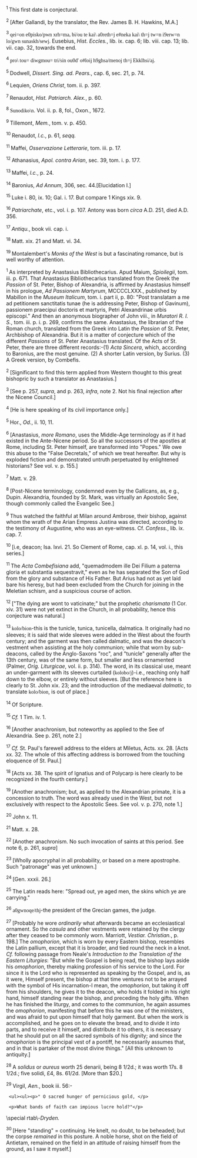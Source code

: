 <body>
 <p><a name="P4212_1235196"></a>
 <sup>1 </sup>This first date is conjectural. </p>
 
 <p><a name="P4221_1238564"></a>
 <sup>2 </sup>[After Gallandi, by the translator, the Rev. James B. H. Hawkins, M.A.]</p>
 
 <p><a name="P4223_1238893"></a>
 <sup>3 </sup><font face="SPIonic">qei=on e0pisko/pwn xrh=ma, bi/ou te kai\ a0reth=j e#neka kai\ th=j tw=n i9erw=n lo/gwn sunaskh/sewj.</font> Eusebius, <i>Hist. Eccles.</i>, lib. ix. cap. 6; lib. viii. cap. 13; lib. vii. cap. 32, towards the end.</p>
 
 <p><a name="P4224_1239457"></a>
 <sup>4 </sup><font face="SPIonic">pro\ tou= diwgmou= tri/sin ou0d' o#loij h9ghsa/menoj th=j Ekklhsi/aj.</font></p>
 
 <p><a name="P4225_1239846"></a>
 <sup>5 </sup>Dodwell, <i>Dissert. Sing. ad. Pears.</i>, cap. 6, sec. 21, p. 74.</p>
 
 <p><a name="P4226_1240282"></a>
 <sup>6 </sup>Lequien, <i>Oriens Christ</i>, tom. ii. p. 397.</p>
 
 <p><a name="P4227_1240342"></a>
 <sup>7 </sup>Renaudot, <i>Hist. Patriarch. Alex.</i>, p. 60.</p>
 
 <p><a name="P4229_1240628"></a>
 <sup>8 </sup><font face="SPIonic">Sunodiko\n</font>. Vol. ii. p. 8, fol., Oxon., 1672.</p>
 
 <p><a name="P4230_1240804"></a>
 <sup>9 </sup>Tillemont, <i>Mem.</i>, tom. v. p. 450.</p>
 
 <p><a name="P4231_1240895"></a>
 <sup>10 </sup>Renaudot, <i>l.c.</i>, p. 61, <i>seqq.</i></p>
 
 <p><a name="P4233_1241900"></a>
 <sup>11 </sup>Maffei, <i>Osservazione Letterarie</i>, tom. iii. p. 17.</p>
 
 <p><a name="P4234_1242361"></a>
 <sup>12 </sup>Athanasius, <i>Apol. contra Arian</i>, sec. 39, tom. i. p. 177. </p>
 
 <p><a name="P4235_1242747"></a>
 <sup>13 </sup>Maffei, <i>l.c.</i>, p. 24.</p>
 
 <p><a name="P4236_1242807"></a>
 <sup>14 </sup>Baronius, <i>Ad Annum</i>, 306, sec. 44.[Elucidation I.] </p>
 
 <p><a name="P4240_1243503"></a>
 <sup>15 </sup>Luke i. 80, ix. 10; Gal. i. 17. But compare 1 Kings xix. 9.</p>
 
 <p><a name="P4241_1243789"></a>
 <sup>16 </sup><i>Patriarchate</i>, etc., vol. i. p. 107. Antony was born <i>circa</i> A.D. 251, died A.D. 356.</p>
 
 <p><a name="P4242_1244084"></a>
 <sup>17 </sup><i>Antiqu.</i>, book vii. cap. i.</p>
 
 <p><a name="P4243_1244281"></a>
 <sup>18 </sup>Matt. xix. 21 and Matt. vi. 34.</p>
 
 <p><a name="P4244_1244840"></a>
 <sup>19 </sup>Montalembert's <i>Monks of the West</i> is but a fascinating romance, but is well worthy of attention. </p>
 
 <p><a name="P4249_1245453"></a>
 <sup>1 </sup>As interpreted by Anastasius Bibliothecarius. Apud Maium, <i>Spioilegii</i>, tom. iii. p. 671. That Anastasius Bibliothecarius translated from the Greek the <i>Passion</i> of St. Peter, Bishop of Alexandria, is affirmed by Anastasius himself in his prologue, <i>Ad Passionem Martyrum</i>, MCCCCLXXX., published by Mabillon in the <i>Museum Italicum</i>, tom. i. part ii, p. 80: "Post translatam a me ad petitionem sanctitatis tunae (he is addressing Peter, Bishop of Gavinum), passionem praecipui doctoris et martyris, Petri Alexandrinae urbis episcopi." And then an anonymous biographer of John viii., in <i>Muratori R. I. S.</i>, tom. iii. p. i. p. 269, confirms the same. Anastasius, the librarian of the Roman church, translated from the Greek into Latin the <i>Passion</i> of St. Peter, Archbishop of Alexandria. But it is a matter of conjecture which of the different <i>Passions</i> of St. Peter Anastasius translated. Of the Acts of St. Peter, there are three different records:-(1) <i>Acta Sincera</i>, which, according to Baronius, are the most genuine. (2) A shorter Latin version, by Surius. (3) A Greek version, by Combefis.</p>
 
 <p><a name="P4252_1247391"></a>
 <sup>2 </sup>[Significant to find this term applied from Western thought to this great bishopric by such a translator as Anastasius.]</p>
 
 <p><a name="P4253_1247578"></a>
 <sup>3 </sup>[See p. 257, <i>supra</i>, and p. 263, <i>infra</i>, note 2. Not his final rejection after the Nicene Council.]</p>
 
 <p><a name="P4255_1248270"></a>
 <sup>4 </sup>[He is here speaking of its civil importance only.]</p>
 
 <p><a name="P4257_1249347"></a>
 <sup>5 </sup>Hor., <i>Od.</i>, ii. 10, 11.</p>
 
 <p><a name="P4258_1250161"></a>
 <sup>6 </sup>[Anastasius, <i>more Romano</i>, uses the Middle-Age terminology as if it had existed in the Ante-Nicene period. So all the successors of the apostles at Rome, including St. Peter himself, are transformed into "Popes." We owe this abuse to the "False Decretals," of which we treat hereafter. But why is exploded fiction and demonstrated untruth perpetuated by enlightened historians? See vol. v. p. 155.] </p>
 
 <p><a name="P4260_1252422"></a>
 <sup>7 </sup>Matt. v. 29.</p>
 
 <p><a name="P4264_1254833"></a>
 <sup>8 </sup>[Post-Nicene terminology, condemned even by the Gallicans, as, e g., Dupin. Alexandria, founded by St. Mark, was virtually an Apostolic See, though commonly called the Evangelic See.]</p>
 
 <p><a name="P4265_1255764"></a>
 <sup>9 </sup>Thus watched the faithful at Milan around Ambrose, their bishop, against whom the wrath of the Arian Empress Justina was directed, according to the testimony of Augustine, who was an eye-witness. Cf. <i>Confess.</i>, lib. ix. cap. 7. </p>
 
 <p><a name="P4267_1257231"></a>
 <sup>10 </sup>[i.e, deacon; Isa. lxvi. 21. So Clement of Rome, cap. xl. p. 14, vol. i., this series.]</p>
 
 <p><a name="P4269_1258642"></a>
 <sup>11 </sup>The <i>Acta Combefisiana</i> add, "quemadmodem ille Dei Filium a paterna gloria et substantia sequestravit," even as he has separated the Son of God from the glory and substance of His Father. But Arius had not as yet laid bare his heresy, but had been excluded from the Church for joining in the Meletian schism, and a suspicious course of action.</p>
 
 <p><a name="P4270_1259157"></a>
 <sup>12 </sup>["The dying are wont to vaticinate;" but the prophetic <i>charismata</i> (1 Cor. xiv. 31) were not yet extinct in the Church, in all probability, hence this conjecture was natural.]</p>
 
 <p><a name="P4271_1260361"></a>
 <sup>13 </sup><font face="SPIonic">kolo/bion</font>-this is the tunicle, tunica, tunicella, dalmatica. It originally had no sleeves; it is said that wide sleeves were added in the West about the fourth century; and the garment was then called dalmatic, and was the deacon's vestment when assisting at the holy communion; while that worn by sub-deacons, called by the Anglo-Saxons "roc", and "tunicle" generally after the 13th century, was of the same form, but smaller and less ornamented (Palmer, <i>Orig. Liturgicae</i>, vol. ii. p. 314). The word, in its classical use, meant an under-garment with its sleeves curtailed (<font face="SPIonic">kolobo/j</font>)-i.e., reaching only half down to the elbow, or entirely without sleeves. [But the reference here is clearly to St. John xix. 23; and the introduction of the mediaeval <i>dalmatic</i>, to translate <font face="SPIonic">kolo/bion</font>, is out of place.] </p>
 
 <p><a name="P4274_1264016"></a>
 <sup>14 </sup>Of Scripture.</p>
 
 <p><a name="P4277_1266119"></a>
 <sup>15 </sup><i>Cf.</i> 1 Tim. iv. 1.</p>
 
 <p><a name="P4278_1266515"></a>
 <sup>16 </sup>[Another anachronism, but noteworthy as applied to the See of Alexandria. See p. 261, note 2.]</p>
 
 <p><a name="P4279_1267349"></a>
 <sup>17 </sup><i>Cf.</i> St. Paul's farewell address to the elders at Miletus, Acts. xx. 28. [Acts xx. 32. The whole of this affecting address is borrowed from the touching eloquence of St. Paul.] </p>
 
 <p><a name="P4280_1268275"></a>
 <sup>18 </sup>[Acts xx. 38. The spirit of Ignatius and of Polycarp is here clearly to be recognized in the fourth century.]</p>
 
 <p><a name="P4283_1269489"></a>
 <sup>19 </sup>[Another anachronism; but, as applied to the Alexandrian primate, it is a concession to truth. The word was already used in the West, but not exclusively with respect to the Apostolic Sees. See vol. v. p. 270, note 1.]</p>
 
 <p><a name="P4284_1270109"></a>
 <sup>20 </sup>John x. 11.</p>
 
 <p><a name="P4285_1271725"></a>
 <sup>21 </sup>Matt. x. 28.</p>
 
 <p><a name="P4287_1272602"></a>
 <sup>22 </sup>[Another anachronism. No such invocation of saints at this period. See note 6, p. 261, <i>supra</i>] </p>
 
 <p><a name="P4288_1274702"></a>
 <sup>23 </sup>[Wholly apocryphal in all probability, or based on a mere apostrophe. Such "patronage" was yet unknown.]</p>
 
 <p><a name="P4290_1276744"></a>
 <sup>24 </sup>[Gen. xxxii. 26.]</p>
 
 <p><a name="P4291_1277081"></a>
 <sup>25 </sup>The Latin reads here: "Spread out, ye aged men, the skins which ye are carrying."</p>
 
 <p><a name="P4292_1277397"></a>
 <sup>26 </sup><font face="SPIonic">a0gwnoqe/thj</font>-the president of the Grecian games, the judge.</p>
 
 <p><a name="P4293_1277571"></a>
 <sup>27 </sup>[Probably he wore <i>ordinarily</i> what afterwards became an ecclesiastical ornament. So the <i>casula</i> and other vestments were retained by the clergy after they ceased to be commonly worn. Marriott, <i>Vestiar. Christian.</i>, p. 198.] The <i>omophorion</i>, which is worn by every Eastern bishop, resembles the Latin pallium, except that it is broader, and tied round the neck in a knot. <i>Cf.</i> following passage from Neale's <i>Introduction to the Translation of the Eastern Liturgies</i>: "But while the Gospel is being read, the bishop lays aside his <i>omophorion</i>, thereby making profession of his service to the Lord. For since it is the Lord who is represented as speaking by the Gospel, and is, as it were, Himself present, the bishop at that time ventures not to be arrayed with the symbol of His incarnation-I mean, the <i>omophorion</i>, but taking it off from his shoulders, he gives it to the deacon, who holds it folded in his right hand, himself standing near the bishop, and preceding the holy gifts. When he has finished the liturgy, and comes to the communion, he again assumes the <i>omophorion</i>, manifesting that before this he was one of the ministers, and was afraid to put upon himself that holy garment. But when the work is accomplished, and he goes on to elevate the bread, and to divide it into parts, and to receive it himself, and distribute it to others, it is necessary that he should put on all the sacred symbols of his dignity; and since the <i>omophorion</i> is the principal vest of a pontiff, he necessarily assumes that, and in that is partaker of the most divine things." [All this unknown to antiquity.]</p>
 
 <p><a name="P4295_1279678"></a>
 <sup>28 </sup>A <i>solidus</i> or <i>aureus</i> worth 25 denarii, being 8 1/2d.; it was worth 17s. 8 1/2d.; five solidi, £4, 8s. 61/2d. [More than $20.] </p>
 
 <p><a name="P4297_1279895"></a>
 <sup>29 </sup>Virgil, <i>Aen.</i>, book iii. 56:-</p>
 
     <ul><ul><p>" O sacred hunger of pernicious gold, </p>
 
     <p>What bands of faith can impious lucre hold?"</p>
 
 </ul></ul><p>\special rtab\-<i>Dryden.</i></p>
 
 <p><a name="P4298_1280808"></a>
 <sup>30 </sup>[Here "standing" = continuing. He knelt, no doubt, to be beheaded; but the corpse <i>remained</i> in this posture. A noble horse, shot on the field of Antietam, remained on the field in an attitude of raising himself from the ground, as I saw it myself.]</p>
 
 </body>